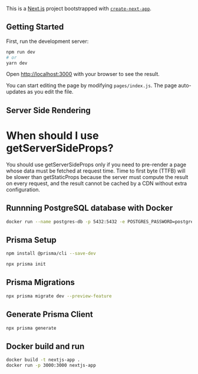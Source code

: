 This is a [Next.js](https://nextjs.org/) project bootstrapped with [`create-next-app`](https://github.com/vercel/next.js/tree/canary/packages/create-next-app).

## Getting Started

First, run the development server:

```bash
npm run dev
# or
yarn dev
```

Open [http://localhost:3000](http://localhost:3000) with your browser to see the result.

You can start editing the page by modifying `pages/index.js`. The page auto-updates as you edit the file.

## Server Side Rendering

# When should I use getServerSideProps?

You should use getServerSideProps only if you need to pre-render a page whose data must be fetched at request time. Time to first byte (TTFB) will be slower than getStaticProps because the server must compute the result on every request, and the result cannot be cached by a CDN without extra configuration.

## Runnning PostgreSQL database with Docker

```bash
docker run --name postgres-db -p 5432:5432 -e POSTGRES_PASSWORD=postgres -d postgres
```

## Prisma Setup

```bash
npm install @prisma/cli --save-dev

npx prisma init
```

## Prisma Migrations

```bash
npx prisma migrate dev --preview-feature
```

## Generate Prisma Client

```bash
npx prisma generate
```

## Docker build and run
```bash
docker build -t nextjs-app .
docker run -p 3000:3000 nextjs-app
```